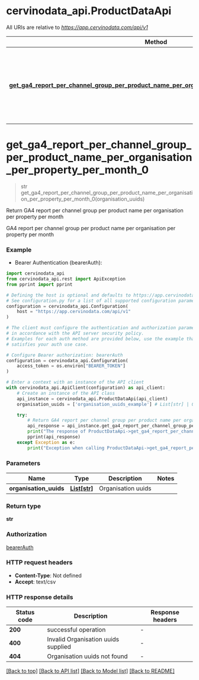 # cervinodata_api.ProductDataApi

All URIs are relative to *https://app.cervinodata.com/api/v1*

Method | HTTP request | Description
------------- | ------------- | -------------
[**get_ga4_report_per_channel_group_per_product_name_per_organisation_per_property_per_month_0**](ProductDataApi.md#get_ga4_report_per_channel_group_per_product_name_per_organisation_per_property_per_month_0) | **GET** /data/ga4-report-per-channel-group-per-product-name-per-organisation-per-property-per-month/{organisationUuids} | Return GA4 report per channel group per product name per organisation per property per month


# **get_ga4_report_per_channel_group_per_product_name_per_organisation_per_property_per_month_0**
> str get_ga4_report_per_channel_group_per_product_name_per_organisation_per_property_per_month_0(organisation_uuids)

Return GA4 report per channel group per product name per organisation per property per month

GA4 report per channel group per product name per organisation per property per month

### Example

* Bearer Authentication (bearerAuth):

```python
import cervinodata_api
from cervinodata_api.rest import ApiException
from pprint import pprint

# Defining the host is optional and defaults to https://app.cervinodata.com/api/v1
# See configuration.py for a list of all supported configuration parameters.
configuration = cervinodata_api.Configuration(
    host = "https://app.cervinodata.com/api/v1"
)

# The client must configure the authentication and authorization parameters
# in accordance with the API server security policy.
# Examples for each auth method are provided below, use the example that
# satisfies your auth use case.

# Configure Bearer authorization: bearerAuth
configuration = cervinodata_api.Configuration(
    access_token = os.environ["BEARER_TOKEN"]
)

# Enter a context with an instance of the API client
with cervinodata_api.ApiClient(configuration) as api_client:
    # Create an instance of the API class
    api_instance = cervinodata_api.ProductDataApi(api_client)
    organisation_uuids = ['organisation_uuids_example'] # List[str] | Organisation uuids

    try:
        # Return GA4 report per channel group per product name per organisation per property per month
        api_response = api_instance.get_ga4_report_per_channel_group_per_product_name_per_organisation_per_property_per_month_0(organisation_uuids)
        print("The response of ProductDataApi->get_ga4_report_per_channel_group_per_product_name_per_organisation_per_property_per_month_0:\n")
        pprint(api_response)
    except Exception as e:
        print("Exception when calling ProductDataApi->get_ga4_report_per_channel_group_per_product_name_per_organisation_per_property_per_month_0: %s\n" % e)
```



### Parameters


Name | Type | Description  | Notes
------------- | ------------- | ------------- | -------------
 **organisation_uuids** | [**List[str]**](str.md)| Organisation uuids | 

### Return type

**str**

### Authorization

[bearerAuth](../README.md#bearerAuth)

### HTTP request headers

 - **Content-Type**: Not defined
 - **Accept**: text/csv

### HTTP response details

| Status code | Description | Response headers |
|-------------|-------------|------------------|
**200** | successful operation |  -  |
**400** | Invalid Organisation uuids supplied |  -  |
**404** | Organisation uuids not found |  -  |

[[Back to top]](#) [[Back to API list]](../README.md#documentation-for-api-endpoints) [[Back to Model list]](../README.md#documentation-for-models) [[Back to README]](../README.md)

